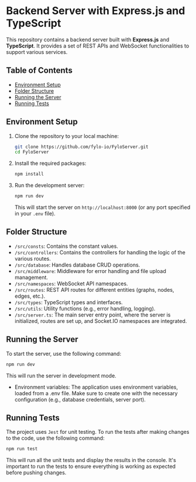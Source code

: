 # Backend Server with Express.js and TypeScript

This repository contains a backend server built with **Express.js** and **TypeScript**. It provides a set of REST APIs and WebSocket functionalities to support various services.

## Table of Contents

- [Environment Setup](#environment-setup)
- [Folder Structure](#folder-structure)
- [Running the Server](#running-the-server)
- [Running Tests](#running-tests)

## Environment Setup

1. Clone the repository to your local machine:

   ```bash
   git clone https://github.com/fylo-io/FyloServer.git
   cd FyloServer
   ```

2. Install the required packages:

   ```bash
   npm install
   ```

3. Run the development server:

   ```bash
   npm run dev
   ```

   This will start the server on `http://localhost:8000` (or any port specified in your `.env` file).

## Folder Structure

- `/src/consts`: Contains the constant values.
- `/src/controllers`: Contains the controllers for handling the logic of the various routes.
- `/src/database`: Handles database CRUD operations.
- `/src/middleware`: Middleware for error handling and file upload management.
- `/src/namespaces`: WebSocket API namespaces.
- `/src/routes`: REST API routes for different entities (graphs, nodes, edges, etc.).
- `/src/types`: TypeScript types and interfaces.
- `/src/utils`: Utility functions (e.g., error handling, logging).
- `/src/server.ts`: The main server entry point, where the server is initialized, routes are set up, and Socket.IO namespaces are integrated.

## Running the Server

To start the server, use the following command:

```bash
npm run dev
```

This will run the server in development mode.

- Environment variables: The application uses environment variables, loaded from a .env file. Make sure to create one with the necessary configuration (e.g., database credentials, server port).

## Running Tests

The project uses `Jest` for unit testing. To run the tests after making changes to the code, use the following command:

```bash
npm run test
```

This will run all the unit tests and display the results in the console. It's important to run the tests to ensure everything is working as expected before pushing changes.
